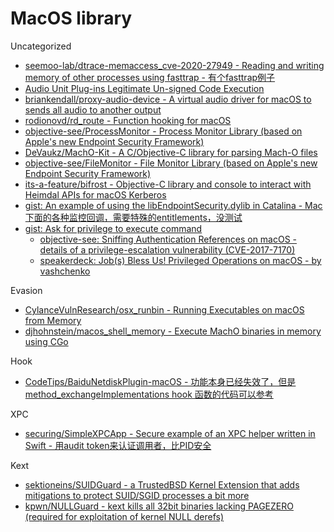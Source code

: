 # MacOS library

Uncategorized

* [seemoo-lab/dtrace-memaccess_cve-2020-27949 - Reading and writing memory of other processes using fasttrap - 有个fasttrap例子](https://github.com/seemoo-lab/dtrace-memaccess_cve-2020-27949)
* [Audio Unit Plug-ins Legitimate Un-signed Code Execution](https://posts.specterops.io/audio-unit-plug-ins-896d3434a882)
* [briankendall/proxy-audio-device - A virtual audio driver for macOS to sends all audio to another output](https://github.com/briankendall/proxy-audio-device)
* [rodionovd/rd_route - Function hooking for macOS](https://github.com/rodionovd/rd_route)
* [objective-see/ProcessMonitor - Process Monitor Library (based on Apple's new Endpoint Security Framework)](https://github.com/objective-see/ProcessMonitor)
* [DeVaukz/MachO-Kit - A C/Objective-C library for parsing Mach-O files](https://github.com/DeVaukz/MachO-Kit)
* [objective-see/FileMonitor - File Monitor Library (based on Apple's new Endpoint Security Framework)](https://github.com/objective-see/FileMonitor)
* [its-a-feature/bifrost - Objective-C library and console to interact with Heimdal APIs for macOS Kerberos](https://github.com/its-a-feature/bifrost)
* [gist: An example of using the libEndpointSecurity.dylib in Catalina - Mac下面的各种监控回调，需要特殊的entitlements，没测试](https://gist.github.com/knightsc/4678757164b2c63a58856a1acb3dd17e)
* [gist: Ask for privilege to execute command](https://gist.github.com/TomLiu/5811875)
  * [objective-see: Sniffing Authentication References on macOS - details of a privilege-escalation vulnerability (CVE-2017-7170)](https://objective-see.com/blog/blog_0x55.html)
  * [speakerdeck: Job(s) Bless Us! Privileged Operations on macOS - by vashchenko](https://speakerdeck.com/vashchenko/job-s-bless-us-privileged-operations-on-macos?slide=44)

Evasion

* [CylanceVulnResearch/osx_runbin - Running Executables on macOS from Memory](https://github.com/CylanceVulnResearch/osx_runbin)
* [djhohnstein/macos_shell_memory - Execute MachO binaries in memory using CGo](https://github.com/djhohnstein/macos_shell_memory)

Hook

* [CodeTips/BaiduNetdiskPlugin-macOS - 功能本身已经失效了，但是 method_exchangeImplementations hook 函数的代码可以参考](https://github.com/CodeTips/BaiduNetdiskPlugin-macOS)

XPC

* [securing/SimpleXPCApp - Secure example of an XPC helper written in Swift - 用audit token来认证调用者，比PID安全](https://github.com/securing/SimpleXPCApp)

Kext

* [sektioneins/SUIDGuard - a TrustedBSD Kernel Extension that adds mitigations to protect SUID/SGID processes a bit more](https://github.com/sektioneins/SUIDGuard)
* [kpwn/NULLGuard - kext kills all 32bit binaries lacking PAGEZERO (required for exploitation of kernel NULL derefs)](https://github.com/kpwn/NULLGuard)
